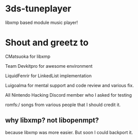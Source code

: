 # 3ds-tuneplayer

libxmp based module music player!

# Shout and greetz to
CMatsuoka for libxmp

Team Devkitpro for awesome environment

LiquidFenrir for LinkedList implementation

Luigoalma for mental support and code review and various fix.

All Nintendo Hacking Discord member who I asked for testing

romfs:/ songs from various people that I should credit it.



## why libxmp? not libopenmpt?

because libxmp was more easier.
But soon I could backport it.


